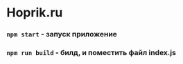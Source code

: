 # Hoprik.ru

### `npm start` - запуск приложение
### `npm run build` - билд, и поместить файл index.js